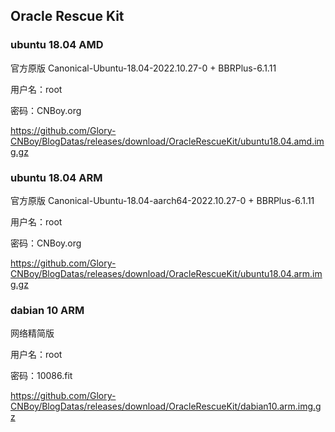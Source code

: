 ## Oracle Rescue Kit
      
### ubuntu 18.04 AMD

官方原版 Canonical-Ubuntu-18.04-2022.10.27-0 + BBRPlus-6.1.11

用户名：root

密码：CNBoy.org

https://github.com/Glory-CNBoy/BlogDatas/releases/download/OracleRescueKit/ubuntu18.04.amd.img.gz
      
### ubuntu 18.04 ARM

官方原版 Canonical-Ubuntu-18.04-aarch64-2022.10.27-0 + BBRPlus-6.1.11

用户名：root

密码：CNBoy.org

https://github.com/Glory-CNBoy/BlogDatas/releases/download/OracleRescueKit/ubuntu18.04.arm.img.gz

### dabian 10 ARM

网络精简版

用户名：root

密码：10086.fit

https://github.com/Glory-CNBoy/BlogDatas/releases/download/OracleRescueKit/dabian10.arm.img.gz
